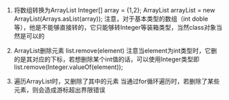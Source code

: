 1. 将数组转换为ArrayList
    Integer[] array = {1,2};
    ArrayList<Integer> arrayList = new ArrayList<Integer>(Arrays.asList(array));
    注意，对于基本类型的数组（int doble等），他是不能够直接转的，它只能够转Integer等装箱类型，当然class对象当然是可以的

2. ArrayList删除元素
    list.remove(element)
    注意当element为int类型时，它删的是其对应的下标，若想删除某个int值的话，可以使用Integer类型即
    list.remove(Integer.valueOf(element));

3. 遍历ArrayList时，又删除了其中的元素
    当通过for循环遍历时，若删除了某些元素，则会造成游标超出界限错误



